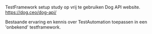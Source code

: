 TestFramework setup study op vrij te gebruiken Dog API website.
https://dog.ceo/dog-api/

Bestaande ervaring en kennis over TestAutomation toepassen in een 'onbekend' testframework. 
